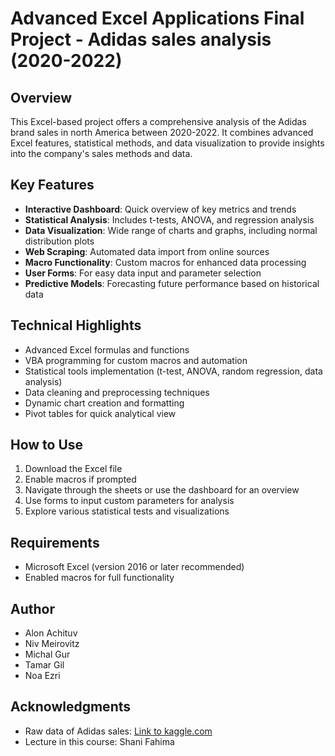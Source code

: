# Advanced Excel Applications Final Project - Adidas sales analysis (2020-2022)

## Overview

This Excel-based project offers a comprehensive analysis of the Adidas brand sales in north America between 2020-2022. It combines advanced Excel features, statistical methods, and data visualization to provide insights into the company's sales methods and data.

## Key Features

- **Interactive Dashboard**: Quick overview of key metrics and trends
- **Statistical Analysis**: Includes t-tests, ANOVA, and regression analysis
- **Data Visualization**: Wide range of charts and graphs, including normal distribution plots
- **Web Scraping**: Automated data import from online sources
- **Macro Functionality**: Custom macros for enhanced data processing
- **User Forms**: For easy data input and parameter selection
- **Predictive Models**: Forecasting future performance based on historical data

## Technical Highlights

- Advanced Excel formulas and functions
- VBA programming for custom macros and automation
- Statistical tools implementation (t-test, ANOVA, random regression, data analysis)
- Data cleaning and preprocessing techniques
- Dynamic chart creation and formatting
- Pivot tables for quick analytical view

## How to Use

1. Download the Excel file
2. Enable macros if prompted
3. Navigate through the sheets or use the dashboard for an overview
4. Use forms to input custom parameters for analysis
5. Explore various statistical tests and visualizations

## Requirements

- Microsoft Excel (version 2016 or later recommended)
- Enabled macros for full functionality

## Author

- Alon Achituv
- Niv Meirovitz
- Michal Gur
- Tamar Gil
- Noa Ezri

## Acknowledgments

- Raw data of Adidas sales: [Link to kaggle.com]([https://example.com/my-olympic-project](https://www.kaggle.com/code/ahmedabbas757/adidas-sales-eda))
- Lecture in this course: Shani Fahima

